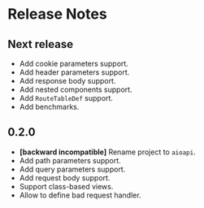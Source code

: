 # Release Notes

## Next release

* Add cookie parameters support.
* Add header parameters support.
* Add response body support.
* Add nested components support.
* Add `RouteTableDef` support.
* Add benchmarks.

## 0.2.0

* **[backward incompatible]** Rename project to `aioapi`.
* Add path parameters support.
* Add query parameters support.
* Add request body support.
* Support class-based views.
* Allow to define bad request handler.
